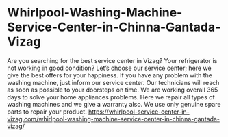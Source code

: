 # Whirlpool-Washing-Machine-Service-Center-in-Chinna-Gantada-Vizag
Are you searching for the best service center in Vizag? Your refrigerator is not working in good condition? Let’s choose our service center; here we give the best offers for your happiness. If you have any problem with the washing machine, just inform our service center. Our technicians will reach as soon as possible to your doorsteps on time. We are working overall 365 days to solve your home appliances problems. Here we repair all types of washing machines and we give a warranty also. We use only genuine spare parts to repair your product.   https://whirlpool-service-center-in-vizag.com/whirlpool-washing-machine-service-center-in-chinna-gantada-vizag/
